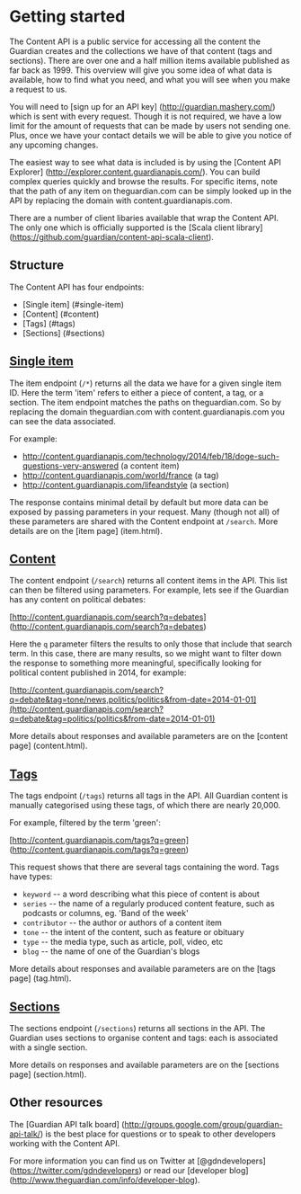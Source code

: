 Getting started
===============

The Content API is a public service for accessing all the content the Guardian creates and the collections we have of that content (tags and sections). There are over one and a half million items available published as far back as 1999. This overview will give you some idea of what data is available, how to find what you need, and what you will see when you make a request to us.

You will need to [sign up for an API key] (http://guardian.mashery.com/) which is sent with every request. Though it is not required, we have a low limit for the amount of requests that can be made by users not sending one. Plus, once we have your contact details we will be able to give you notice of any upcoming changes.

The easiest way to see what data is included is by using the [Content API Explorer] (http://explorer.content.guardianapis.com/). You can build complex queries quickly and browse the results. For specific items, note that the path of any item on theguardian.com can be simply looked up in the API by replacing the domain with content.guardianapis.com.

There are a number of client libaries available that wrap the Content API. The only one which is officially supported is the [Scala client library] (https://github.com/guardian/content-api-scala-client).


Structure
---------

The Content API has four endpoints:

* [Single item] (#single-item)
* [Content] (#content)
* [Tags] (#tags)
* [Sections] (#sections)


## [Single item](item.html)


The item endpoint (`/*`) returns all the data we have for a given single item ID. Here the term 'item' refers to either a piece of content, a tag, or a section. The item endpoint matches the paths on theguardian.com. So by replacing the domain theguardian.com with content.guardianapis.com you can see the data associated.

For example:
* http://content.guardianapis.com/technology/2014/feb/18/doge-such-questions-very-answered (a content item)
* http://content.guardianapis.com/world/france (a tag)
* http://content.guardianapis.com/lifeandstyle (a section)

The response contains minimal detail by default but more data can be exposed by passing parameters in your request. Many (though not all) of these parameters are shared with the Content endpoint at `/search`. More details are on the [item page] (item.html).


## [Content](content.html)

The content endpoint (`/search`) returns all content items in the API. This list can then be filtered using parameters. 
For example, lets see if the Guardian has any content on political debates:

[http://content.guardianapis.com/search?q=debates] (http://content.guardianapis.com/search?q=debates)

Here the `q` parameter filters the results to only those that include that search term. In this case, there are many results, so we might want to filter down the response to something more meaningful, specifically looking for political content published in 2014, for example:

[http://content.guardianapis.com/search?q=debate&tag=tone/news,politics/politics&from-date=2014-01-01](http://content.guardianapis.com/search?q=debate&tag=politics/politics&from-date=2014-01-01)

More details about responses and available parameters are on the [content page] (content.html).


## [Tags](tag.html)

The tags endpoint (`/tags`) returns all tags in the API. All Guardian content is manually categorised using these tags, of which there are nearly 20,000.

For example, filtered by the term 'green':

[http://content.guardianapis.com/tags?q=green] (http://content.guardianapis.com/tags?q=green)

This request shows that there are several tags containing the word. Tags have types:

* `keyword` -- a word describing what this piece of content is about
* `series` -- the name of a regularly produced content feature, such as podcasts or columns, eg. 'Band of the week'
* `contributor` -- the author or authors of a content item
* `tone` -- the intent of the content, such as feature or obituary
* `type` -- the media type, such as article, poll, video, etc
* `blog` -- the name of one of the Guardian's blogs

More details about responses and available parameters are on the [tags page] (tag.html).


## [Sections](section.html)

The sections endpoint (`/sections`) returns all sections in the API. The Guardian uses sections to organise content and tags: each is associated with a single section.

More details on responses and available parameters are on the [sections page] (section.html).


Other resources
---------------

The [Guardian API talk board] (http://groups.google.com/group/guardian-api-talk/) is the best place for questions or to speak to other developers working with the Content API.

For more information you can find us on Twitter at [@gdndevelopers] (https://twitter.com/gdndevelopers) or read our [developer blog] (http://www.theguardian.com/info/developer-blog).
